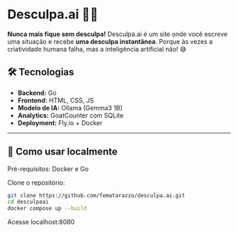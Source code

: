 # Desculpa.ai 🤖💨

**Nunca mais fique sem desculpa!**
Desculpa.ai é um site onde você escreve uma situação e recebe **uma desculpa instantânea**.
Porque às vezes a criatividade humana falha, mas a inteligência artificial não! 😅

## 🛠️ Tecnologias

- **Backend:** Go
- **Frontend:** HTML, CSS, JS
- **Modelo de IA:** Ollama (Gemma3 1B)
- **Analytics:** GoatCounter com SQLite
- **Deployment:** Fly.io + Docker

---

## 🚀 Como usar localmente

Pré-requisitos: Docker e Go

Clone o repositório:

```bash
git clone https://github.com/fematarazzo/desculpa.ai.git
cd desculpaai
docker compose up --build
```

Acesse localhost:8080
